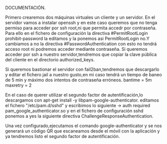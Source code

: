 DOCUMENTACIÓN.

Primero crearemos dos máquinas virtuales un cliente y un servidor.
En el servidor vamos a instalar openssh y en este caso queremos que no tenga permiso para acceder por ssh root,ni que permita accedr por contraseña.
Para ello en el fichero de configuración la directiva #PermitRootLogin prohibit-password la editamos y la ponemos asi PermitRootLogin no.Y cambiamos a no la directiva #PasswordAuthentication con esto no tendrá acceso root ni podremos acceder mediante contraseña.
Si queremos acceder por ssh a nuestro servidor,tendremos que copiar la clave pública del cliente en el directorio authorized_keys.

Si queremos bastionar el servidor con fail2ban,tendremos que descargarlo y editar el fichero jail a nuestro gusto,en mi caso tendrá un tiempo de baneo de 5 min y máximo dos intentos de contraseña erróneos.
bantime  = 5m	maxretry = 2

En el caso de querer utilizar el segundo factor de autentificación,lo descargamos con apt-get install -y libpam-google-authenticator.
editamos el fichero "/etc/pam.d/sshd"  y escribimos lo siguiente -> auth required pam_google_authenticator.so y en el fichero de configuración sshd ponemos a yes la siguiente directiva ChallengeResponseAuthentication.

Una vez configurado,ejecutamos el comando google-authenticator y se nos generará un código QR que escaneamos desde el móvil con la aplicación y ya tendremos listo el segundo factor de autentificación.

